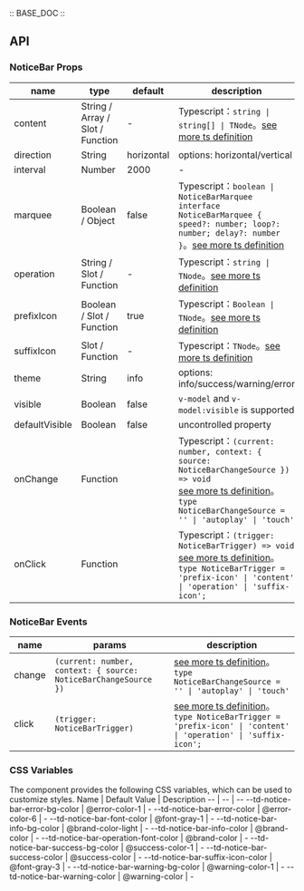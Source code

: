 :: BASE_DOC ::

## API

### NoticeBar Props

name | type | default | description | required
-- | -- | -- | -- | --
content | String / Array / Slot / Function | - | Typescript：`string \| string[] \| TNode`。[see more ts definition](https://github.com/Tencent/tdesign-mobile-vue/blob/develop/src/common.ts) | N
direction | String | horizontal | options: horizontal/vertical | N
interval | Number | 2000 | \- | N
marquee | Boolean / Object | false | Typescript：`boolean \| NoticeBarMarquee` `interface NoticeBarMarquee { speed?: number; loop?: number; delay?: number }`。[see more ts definition](https://github.com/Tencent/tdesign-mobile-vue/tree/develop/src/notice-bar/type.ts) | N
operation | String / Slot / Function | - | Typescript：`string \| TNode`。[see more ts definition](https://github.com/Tencent/tdesign-mobile-vue/blob/develop/src/common.ts) | N
prefixIcon | Boolean / Slot / Function | true | Typescript：`Boolean \| TNode`。[see more ts definition](https://github.com/Tencent/tdesign-mobile-vue/blob/develop/src/common.ts) | N
suffixIcon | Slot / Function | - | Typescript：`TNode`。[see more ts definition](https://github.com/Tencent/tdesign-mobile-vue/blob/develop/src/common.ts) | N
theme | String | info | options: info/success/warning/error | N
visible | Boolean | false | `v-model` and `v-model:visible` is supported | N
defaultVisible | Boolean | false | uncontrolled property | N
onChange | Function |  | Typescript：`(current: number, context: { source: NoticeBarChangeSource }) => void`<br/>[see more ts definition](https://github.com/Tencent/tdesign-mobile-vue/tree/develop/src/notice-bar/type.ts)。<br/>`type NoticeBarChangeSource = '' \| 'autoplay' \| 'touch'`<br/> | N
onClick | Function |  | Typescript：`(trigger: NoticeBarTrigger) => void`<br/>[see more ts definition](https://github.com/Tencent/tdesign-mobile-vue/tree/develop/src/notice-bar/type.ts)。<br/>`type NoticeBarTrigger = 'prefix-icon' \| 'content' \| 'operation' \| 'suffix-icon';`<br/> | N

### NoticeBar Events

name | params | description
-- | -- | --
change | `(current: number, context: { source: NoticeBarChangeSource })` | [see more ts definition](https://github.com/Tencent/tdesign-mobile-vue/tree/develop/src/notice-bar/type.ts)。<br/>`type NoticeBarChangeSource = '' \| 'autoplay' \| 'touch'`<br/>
click | `(trigger: NoticeBarTrigger)` | [see more ts definition](https://github.com/Tencent/tdesign-mobile-vue/tree/develop/src/notice-bar/type.ts)。<br/>`type NoticeBarTrigger = 'prefix-icon' \| 'content' \| 'operation' \| 'suffix-icon';`<br/>

### CSS Variables

The component provides the following CSS variables, which can be used to customize styles.
Name | Default Value | Description 
-- | -- | --
--td-notice-bar-error-bg-color | @error-color-1 | - 
--td-notice-bar-error-color | @error-color-6 | - 
--td-notice-bar-font-color | @font-gray-1 | - 
--td-notice-bar-info-bg-color | @brand-color-light | - 
--td-notice-bar-info-color | @brand-color | - 
--td-notice-bar-operation-font-color | @brand-color | - 
--td-notice-bar-success-bg-color | @success-color-1 | - 
--td-notice-bar-success-color | @success-color | - 
--td-notice-bar-suffix-icon-color | @font-gray-3 | - 
--td-notice-bar-warning-bg-color | @warning-color-1 | - 
--td-notice-bar-warning-color | @warning-color | -